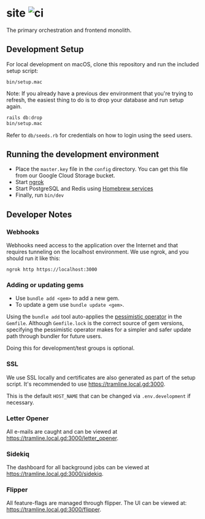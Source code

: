 # site ![ci](https://github.com/tramlinehq/site/actions/workflows/ci.yml/badge.svg)

The primary orchestration and frontend monolith.

## Development Setup

For local development on macOS, clone this repository and run the included setup script:

```
bin/setup.mac
```

Note: If you already have a previous dev environment that you're trying to refresh, the easiest thing to do is to drop your database and run setup again.

```bash
rails db:drop
bin/setup.mac
```

Refer to `db/seeds.rb` for credentials on how to login using the seed users.

## Running the development environment
- Place the `master.key` file in the `config` directory. You can get this file from our Google Cloud Storage bucket.
- Start [ngrok](#webhooks)
- Start PostgreSQL and Redis using [Homebrew services](https://github.com/Homebrew/homebrew-services)
- Finally, run `bin/dev`

## Developer Notes

### Webhooks

Webhooks need access to the application over the Internet and that requires tunneling on the localhost environment. We use ngrok, and you should run it like this:

```
ngrok http https://localhost:3000
```

### Adding or updating gems

* Use `bundle add <gem>` to add a new gem.
* To update a gem use `bundle update <gem>`.

Using the `bundle add` tool auto-applies the [pessimistic operator](https://thoughtbot.com/blog/rubys-pessimistic-operator) in the `Gemfile`. Although `Gemfile.lock` is the correct source of gem versions, specifying the pessimistic operator makes for a simpler and safer update path through bundler for future users.

Doing this for development/test groups is optional.

### SSL

We use SSL locally and certificates are also generated as part of the setup script. It's recommended to use https://tramline.local.gd:3000.

This is the default `HOST_NAME` that can be changed via `.env.development` if necessary.

### Letter Opener

All e-mails are caught and can be viewed at https://tramline.local.gd:3000/letter_opener.

### Sidekiq

The dashboard for all background jobs can be viewed at https://tramline.local.gd:3000/sidekiq.

### Flipper

All feature-flags are managed through flipper. The UI can be viewed at: https://tramline.local.gd:3000/flipper.
